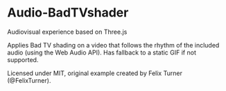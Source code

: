 # Audio-BadTVshader
Audiovisual experience based on Three.js

Applies Bad TV shading on a video that follows the rhythm of the included audio (using the Web Audio API). Has fallback to a static GIF if not supported.

Licensed under MIT, original example created by Felix Turner (@FelixTurner).
